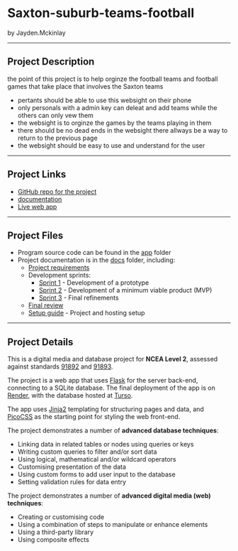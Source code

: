 # Saxton-suburb-teams-football

by Jayden.Mckinlay


---

## Project Description

the point of this project is to help orginze the football teams and football games that take place that involves the Saxton teams

- pertants should be able to use this websight on their phone
- only personals with a admin key can deleat and add teams while the others can only vew them
- the websight is to orginze the games by the teams playing in them
- there should be no dead ends in the websight there allways be a way to return to the previous page
- the websight should be easy to use and understand for the user


---

## Project Links

- [GitHub repo for the project](https://...)
- [documentation](https://waimea-jmckinlay.github.io/200dtd-Saxton-suburb-teams/)
- [Live web app](https://...)


---

## Project Files

- Program source code can be found in the [app](app/) folder
- Project documentation is in the [docs](docs/) folder, including:
   - [Project requirements](docs/0-requirements.md)
   - Development sprints:
      - [Sprint 1](docs/1-sprint-1-prototype.md) - Development of a prototype
      - [Sprint 2](docs/2-sprint-2-mvp.md) - Development of a minimum viable product (MVP)
      - [Sprint 3](docs/3-sprint-3-refinement.md) - Final refinements
   - [Final review](docs/4-review.md)
   - [Setup guide](docs/setup.md) - Project and hosting setup

---

## Project Details

This is a digital media and database project for **NCEA Level 2**, assessed against standards [91892](docs/as91892.pdf) and [91893](docs/as91892.pdf).

The project is a web app that uses [Flask](https://flask.palletsprojects.com) for the server back-end, connecting to a SQLite database. The final deployment of the app is on [Render](https://render.com/), with the database hosted at [Turso](https://turso.tech/).

The app uses [Jinja2](https://jinja.palletsprojects.com/templates/) templating for structuring pages and data, and [PicoCSS](https://picocss.com/) as the starting point for styling the web front-end.

The project demonstrates a number of **advanced database techniques**:
- Linking data in related tables or nodes using queries or keys
- Writing custom queries to filter and/or sort data
- Using logical, mathematical and/or wildcard operators
- Customising presentation of the data
- Using custom forms to add user input to the database
- Setting validation rules for data entry

The project demonstrates a number of **advanced digital media (web) techniques**:
- Creating or customising code 
- Using a combination of steps to manipulate or enhance elements
- Using a third-party library
- Using composite effects




